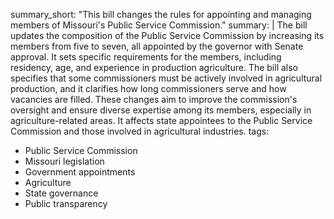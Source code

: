 summary_short: "This bill changes the rules for appointing and managing members of Missouri's Public Service Commission."
summary: |
  The bill updates the composition of the Public Service Commission by increasing its members from five to seven, all appointed by the governor with Senate approval. It sets specific requirements for the members, including residency, age, and experience in production agriculture. The bill also specifies that some commissioners must be actively involved in agricultural production, and it clarifies how long commissioners serve and how vacancies are filled. These changes aim to improve the commission's oversight and ensure diverse expertise among its members, especially in agriculture-related areas. It affects state appointees to the Public Service Commission and those involved in agricultural industries.
tags:
  - Public Service Commission
  - Missouri legislation
  - Government appointments
  - Agriculture
  - State governance
  - Public transparency
